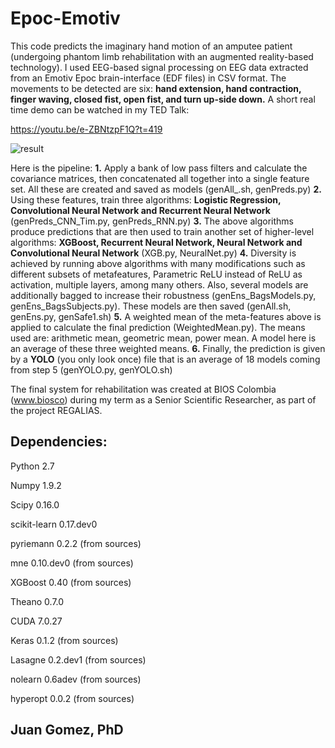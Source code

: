 # Epoc-Emotiv

This code predicts the imaginary hand motion of an amputee patient (undergoing phantom limb rehabilitation with an augmented reality-based technology). I used EEG-based signal processing on EEG data extracted from an Emotiv Epoc brain-interface (EDF files) in CSV format. The movements to be detected are six: __hand extension, hand contraction, finger waving, closed fist, open fist, and turn up-side down.__
A short real time demo can be watched in my TED Talk: 

https://youtu.be/e-ZBNtzpF1Q?t=419

![result](https://user-images.githubusercontent.com/38761819/50808388-4f070800-12cc-11e9-81e2-3fea93976c42.png)

Here is the pipeline:
__1.__	Apply a bank of low pass filters and calculate the covariance matrices, then concatenated all together into a single feature set. All these are created and saved as models (genAll_.sh, genPreds.py)
__2.__	Using these features, train three algorithms: __Logistic Regression, Convolutional Neural Network and Recurrent Neural Network__ (genPreds_CNN_Tim.py, genPreds_RNN.py)
__3.__	The above algorithms produce predictions that are then used to train another set of higher-level algorithms: __XGBoost, Recurrent Neural Network, Neural Network and Convolutional Neural Network__ (XGB.py, NeuralNet.py)
__4.__	Diversity is achieved by running above algorithms with many modifications such as different subsets of metafeatures, Parametric ReLU instead of ReLU as activation, multiple layers, among many others. Also, several models are additionally bagged to increase their robustness (genEns_BagsModels.py, genEns_BagsSubjects.py). These models are then saved (genAll.sh, genEns.py, genSafe1.sh)
__5.__	A weighted mean of the meta-features above is applied to calculate the final prediction (WeightedMean.py). The means used are: arithmetic mean, geometric mean, power mean. A model here is an average of these three weighted means.
__6.__	Finally, the prediction is given by a __YOLO__ (you only look once) file that is an average of 18 models coming from step 5 (genYOLO.py, genYOLO.sh)

The final system for rehabilitation was created at BIOS Colombia (www.biosco) during my term as a Senior Scientific Researcher, as part of the project REGALIAS.

## Dependencies:

Python 2.7

Numpy 1.9.2

Scipy 0.16.0

scikit-learn 0.17.dev0

pyriemann 0.2.2 (from sources)

mne 0.10.dev0 (from sources)

XGBoost 0.40 (from sources)

Theano 0.7.0

CUDA 7.0.27

Keras 0.1.2 (from sources)

Lasagne 0.2.dev1 (from sources)

nolearn 0.6adev (from sources)

hyperopt 0.0.2 (from sources)

## Juan Gomez, PhD
